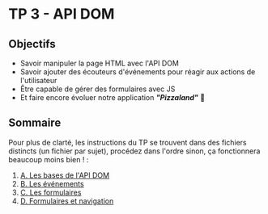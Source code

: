 # TP 3 - API DOM

## Objectifs
- Savoir manipuler la page HTML avec l'API DOM
- Savoir ajouter des écouteurs d'événements pour réagir aux actions de l'utilisateur
- Être capable de gérer des formulaires avec JS
- Et faire encore évoluer notre application ***"Pizzaland"*** 🍕

## Sommaire
Pour plus de clarté, les instructions du TP se trouvent dans des fichiers distincts (un fichier par sujet), procédez dans l'ordre sinon, ça fonctionnera beaucoup moins bien ! :

1. [A. Les bases de l'API DOM](A-les-bases.md)
2. [B. Les événements](B-evenements.md)
3. [C. Les formulaires](C-formulaires.md)
4. [D. Formulaires et navigation](D-navigation.md)